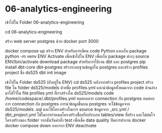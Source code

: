 # 06-analytics-engineering
เข้าไปใน Folder 06-analytics-engineering

cd 06-analytics-engineering

สร้าง web server postgres ด้วย docker port 3000

docker compose up
สร้าง ENV สำหรับการเขียน code Python และเก็บ package
python -m venv ENV
Activate เพื่อเข้าไปใน ENV เพื่อเก็บ package ต่างๆ
source ENV/bin/activate
download package สำหรับการใช้งาน dbt และ postgres
pip install dbt-core dbt-postgres
สร้างระบบฐานข้อมูลใน postgres และสร้าง profiles project ชื่อ ds525
dbt init
image

เข้าไปใน Folder ds525 (ยังอยู่ใน ENV)
cd ds525
หลังจากสร้าง profiles project สร้าง file ใน folder ds525/models ด้วยชื่อ profiles.yml และนำข้อมูลทั้งหมดจาก code ด้านล่าง มาใส่ไว้ใน file profiles.yml ที่เราสร้างใน ds525/models
code /home/codespace/.dbt/profiles.yml
ทดสอบการ connection กับ postgres
ทดสอบการ connection กับ postgres
การนำข้อมูลขึ้นบน postgres จะใช้ข้อมูลจาก ds525/models .sql และใช้โครงสร้างในการ source ข้อมูลจาก _src.yml / dbt_project.yml ใช้ในการกำหนดโครงสร้างชื่อหรือประเภท tables/view ที่สร้าง และไม่สนใจโครงสร้างของ folder
จากนั้นรันคำสั่ง test เพื่อเช็ค data quality
ปิดการทำงาน docker
docker compose down
ออกจาก ENV
deactivate
